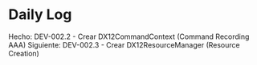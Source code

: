 ﻿# Daily Log

Hecho: DEV-002.2 - Crear DX12CommandContext (Command Recording AAA)
Siguiente: DEV-002.3 - Crear DX12ResourceManager (Resource Creation)


